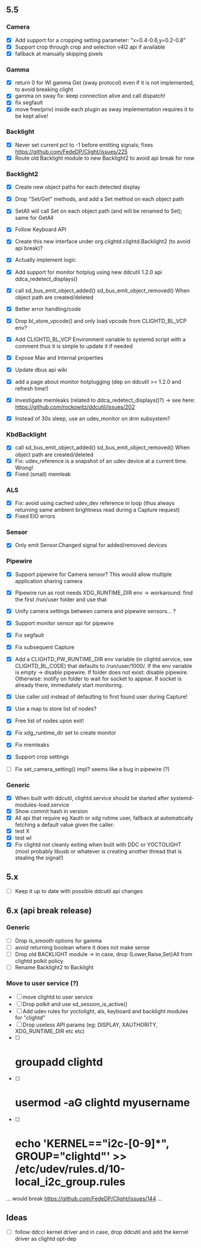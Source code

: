 ## 5.5

### Camera
- [x] Add support for a cropping setting parameter: "x=0.4-0.6,y=0.2-0.8"
- [x] Support crop through crop and selection v4l2 api if available
- [x] fallback at manually skipping pixels

### Gamma
- [x] return 0 for Wl gamma Get (sway protocol) even if it is not implemented, to avoid breaking clight
- [x] gamma on sway fix: keep connection alive and call dispatch!
- [x] fix segfault 
- [x] move free(priv) inside each plugin as sway implementation requires it to be kept alive!

### Backlight
- [x] Never set current pct to -1 before emitting signals; fixes https://github.com/FedeDP/Clight/issues/225
- [x] Route old Backlight module to new Backlight2 to avoid api break for now

### Backlight2
- [x] Create new object paths for each detected display
- [x] Drop "Set/Get" methods, and add a Set method on each object path
- [x] SetAll will call Set on each object path (and will be renamed to Set); same for GetAll
- [x] Follow Keyboard API
- [x] Create this new interface under org.clightd.clightd.Backlight2 (to avoid api break)?
- [x] Actually implement logic
- [x] Add support for monitor hotplug using new ddcutil 1.2.0 api ddca_redetect_displays()

- [x] call sd_bus_emit_object_added() sd_bus_emit_object_removed() When object path are created/deleted

- [x] Better error handling/code
- [x] Drop bl_store_vpcode() and only load vpcode from CLIGHTD_BL_VCP env?
- [x] Add CLIGHTD_BL_VCP Environment variable to systemd script with a comment thus it is simple to update it if needed
- [x] Expose Max and Internal properties
- [x] Update dbus api wiki
- [x] add a page about monitor hotplugging (dep on ddcutil >= 1.2.0 and refresh time!)
- [x] Investigate memleaks (related to ddca_redetect_displays()?) -> see here: https://github.com/rockowitz/ddcutil/issues/202
- [x] Instead of 30s sleep, use an udev_monitor on drm subsystem?

### KbdBacklight
- [x] call sd_bus_emit_object_added() sd_bus_emit_object_removed() When object path are created/deleted
- [x] Fix: udev_reference is a snapshot of an udev device at a current time. Wrong!
- [x] Fixed (small) memleak

### ALS
- [x] Fix: avoid using cached udev_dev reference in loop (thus always returning same ambient brightness read during a Capture request)
- [x] Fixed EIO errors

### Sensor
- [x] Only emit Sensor.Changed signal for added/removed devices

### Pipewire
- [x] Support pipewire for Camera sensor? This would allow multiple application sharing camera
- [x] Pipewire run as root needs XDG_RUNTIME_DIR env -> workaround: find the first /run/user folder and use that
- [x] Unify camera settings between camera and pipewire sensors... ?
- [x] Support monitor sensor api for pipewire
- [x] Fix segfault
- [x] Fix subsequent Capture
- [x] Add a CLIGHTD_PW_RUNTIME_DIR env variable (in clightd.service, see CLIGHTD_BL_CODE) that defaults to /run/user/1000/. If the env variable is empty -> disable pipewire. If folder does not exist: disable pipewire. Otherwise: inotify on folder to wait for socket to appear. If socket is already there, immediately start monitoring.
- [x] Use caller uid instead of defaulting to first found user during Capture!
- [x] Use a map to store list of nodes?
- [x] Free list of nodes upon exit!
- [x] Fix xdg_runtime_dir set to create monitor
- [x] Fix memleaks
- [x] Support crop settings
- [ ] Fix set_camera_setting() impl? seems like a bug in pipewire (?)


### Generic
- [x] When built with ddcutil, clightd.service should be started after systemd-modules-load.service
- [x] Show commit hash in version
- [x] All api that require eg Xauth or xdg rutime user, fallback at automatically fetching a default value given the caller:
- [x] test X
- [x] test wl
- [x] Fix clightd not cleanly exiting when built with DDC or YOCTOLIGHT (most probably libusb or whatever is creating another thread that is stealing the signal!)

## 5.x
- [ ] Keep it up to date with possible ddcutil api changes

## 6.x (api break release)

### Generic
- [ ] Drop is_smooth options for gamma
- [ ] avoid returning boolean where it does not make sense
- [ ] Drop old BACKLIGHT module -> in case, drop {Lower,Raise,Set}All from clightd polkit policy
- [ ] Rename Backlight2 to Backlight

### Move to user service (?)
- [ ] move clightd to user service
- [ ] Drop polkit and use sd_session_is_active() 
- [ ] Add udev rules for yoctolight, als, keyboard and backlight modules for "clightd" 
- [ ] Drop useless API params (eg: DISPLAY, XAUTHORITY, XDG_RUNTIME_DIR etc etc)
- [ ] # groupadd clightd
- [ ] # usermod -aG clightd myusername
- [ ] # echo 'KERNEL=="i2c-[0-9]*", GROUP="clightd"' >> /etc/udev/rules.d/10-local_i2c_group.rules
... would break https://github.com/FedeDP/Clight/issues/144 ...

## Ideas
- [ ] follow ddcci kernel driver and in case, drop ddcutil and add the kernel driver as clightd opt-dep
